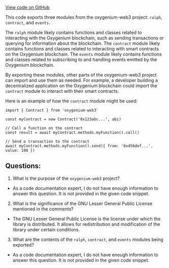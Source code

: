 [View code on GitHub](https://github.com/oxygenium-network/oxygenium-web3/packages/web3/src/contract/index.ts)

This code exports three modules from the oxygenium-web3 project: `ralph`, `contract`, and `events`. 

The `ralph` module likely contains functions and classes related to interacting with the Oxygenium blockchain, such as sending transactions or querying for information about the blockchain. The `contract` module likely contains functions and classes related to interacting with smart contracts on the Oxygenium blockchain. The `events` module likely contains functions and classes related to subscribing to and handling events emitted by the Oxygenium blockchain.

By exporting these modules, other parts of the oxygenium-web3 project can import and use them as needed. For example, a developer building a decentralized application on the Oxygenium blockchain could import the `contract` module to interact with their smart contracts.

Here is an example of how the `contract` module might be used:

```
import { Contract } from 'oxygenium-web3'

const myContract = new Contract('0x123abc...', abi)

// Call a function on the contract
const result = await myContract.methods.myFunction().call()

// Send a transaction to the contract
await myContract.methods.myFunction().send({ from: '0x456def...', value: 100 })
```
## Questions: 
 1. What is the purpose of the `oxygenium-web3` project?
- As a code documentation expert, I do not have enough information to answer this question. It is not provided in the given code snippet.

2. What is the significance of the GNU Lesser General Public License mentioned in the comments?
- The GNU Lesser General Public License is the license under which the library is distributed. It allows for redistribution and modification of the library under certain conditions.

3. What are the contents of the `ralph`, `contract`, and `events` modules being exported?
- As a code documentation expert, I do not have enough information to answer this question. It is not provided in the given code snippet.